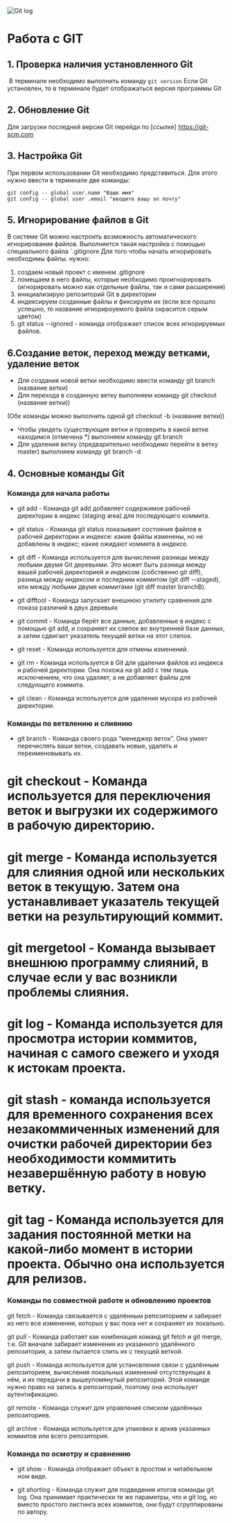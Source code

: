 ![Git log](Unknown.jpeg)

# Работа с GIT
## 1. Проверка наличия установленного Git

  В терминале необходимо выполнить команду  `git version`
 Если  Git  установлен, то в терминале будет отображаться версия программы  Git

 ## 2. Обновление Git
Для загрузки последней версии Git  перейди по  [ссылке] https://git-scm.com

## 3. Настройка Git
При первом использовании Git  необходимо представиться. Для этого нужно ввести в терминале две команды:
``` 
git config -- global user.name "Ваше имя"
git config -- global user .email "вводите вашу эл почту"
````
## 5. Игнорирование файлов в Git

В системе Git можно настроить возможность автоматического игнорирования файлов.
Выполняется такая настройка с помощью специального файла `.gitignore
Для того чтобы начать игнорировать необходимы файлы. нужно:
1. создаем новый проект с именем .gitignore
2. помещаем в него файлы, которые необходимо проигнорировать (игнорировать можно как отдельные файлы, так и сами расширения)
3. инициализирую репозиторий Git в директории
4. индексируем созданные файлы и фиксируем их (если все прошло успешно, то название игнорироуемого файла окрасится серым цветом)
5. git status --ignored - команда отображает список всех игнорируемых файлов.

## 6.Создание веток, переход между ветками, удаление веток

* Для создания новой ветки необходимо ввести команду git branch (название ветки)
* Для перехода в созданную ветку выполняем команду git checkout (название ветки)) 

(Обе команды можно выполнить одной git checkout -b (название ветки))
* Чтобы увидеть существующие ветки и проверить в какой ветке находимся (отмечена *) выполняем команду git branch
* Для удаления ветку (предварительно необходимо перейти в ветку master) выполняем команду git branch -d

## 4. Оcновные команды Git

### Команда для начала работы

* git add - Команда git add добавляет содержимое рабочей директории в индекс (staging area) для последующего коммита.

* git status - Команда git status показывает состояния файлов в рабочей директории и индексе: какие файлы изменены, но не добавлены в индекс; какие ожидают коммита в индексе. 

* git diff - Команда используется для вычисления разницы между любыми двумя Git деревьями. Это может быть разница между вашей рабочей директорией и индексом (собственно git diff), разница между индексом и последним коммитом (git diff --staged), или между любыми двумя коммитами (git diff master branchB).

* git difftool - Команда запускает внешнюю утилиту сравнения для показа различий в двух деревьях

* git commit - Команда берёт все данные, добавленные в индекс с помощью git add, и сохраняет их слепок во внутренней базе данных, а затем сдвигает указатель текущей ветки на этот слепок.

* git reset - Команда используется для отмены изменений. 

* git rm - Команда используется в Git для удаления файлов из индекса и рабочей директории. Она похожа на git add с тем лишь исключением, что она удаляет, а не добавляет файлы для следующего коммита.

* git clean - Команда используется для удаления мусора из рабочей директории.

### Команды по ветвлению и слиянию

* git branch - Команда своего рода “менеджер веток”. Она умеет перечислять ваши ветки, создавать новые, удалять и переименовывать их.

# git checkout - Команда используется для переключения веток и выгрузки их содержимого в рабочую директорию.

# git merge - Команда используется для слияния одной или нескольких веток в текущую. Затем она устанавливает указатель текущей ветки на результирующий коммит.

# git mergetool - Команда вызывает внешнюю программу слияний, в случае если у вас возникли проблемы слияния.

# git log - Команда  используется для просмотра истории коммитов, начиная с самого свежего и уходя к истокам проекта.

# git stash - команда используется для временного сохранения всех незакоммиченных изменений для очистки рабочей директории без необходимости коммитить незавершённую работу в новую ветку.

# git tag - Команда  используется для задания постоянной метки на какой-либо момент в истории проекта. Обычно она используется для релизов.

### Команды по совместной работе и обновлению проектов

git fetch - Команда связывается с удалённым репозиторием и забирает из него все изменения, которых у вас пока нет и сохраняет их локально.

git pull - Команда работает как комбинация команд git fetch и git merge, т.е. Git вначале забирает изменения из указанного удалённого репозитория, а затем пытается слить их с текущей веткой.

git push - Команда  используется для установления связи с удалённым репозиторием, вычисления локальных изменений отсутствующих в нём, и  их передачи в вышеупомянутый репозиторий. Этой команде нужно право на запись в репозиторий, поэтому она использует аутентификацию.

git remote - Команда служит для управления списком удалённых репозиториев.

git archive - Команда  используется для упаковки в архив указанных коммитов или всего репозитория.

### Команда по осмотру и сравнению

* git show - Команда отображает объект в простом и читабельном ном виде. 

* git shortlog - Команда  служит для подведения итогов команды git log. Она принимает практически те же параметры, что и git log, но вместо простого листинга всех коммитов, они будут сгруппированы по автору.